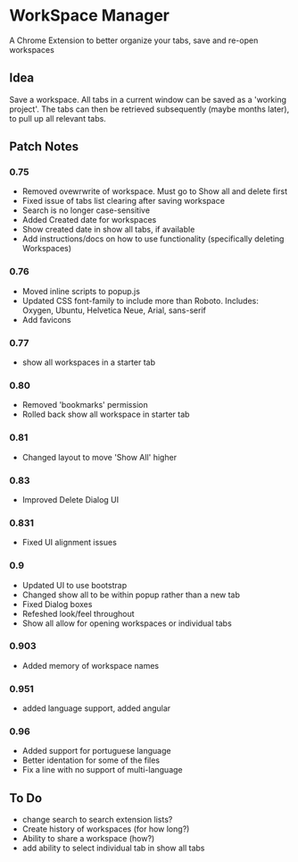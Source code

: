 # WorkSpace Manager

A Chrome Extension to better organize your tabs, save and re-open workspaces

## Idea
Save a workspace. All tabs in a current window can be saved as a 'working project'. The tabs can then be retrieved subsequently (maybe months later), to pull up all relevant tabs.

## Patch Notes

### 0.75
* Removed ovewrwrite of workspace. Must go to Show all and delete first
* Fixed issue of tabs list clearing after saving workspace
* Search is no longer case-sensitive
* Added Created date for workspaces
* Show created date in show all tabs, if available
* Add instructions/docs on how to use functionality (specifically deleting Workspaces)

### 0.76
* Moved inline scripts to popup.js
* Updated CSS font-family to include more than Roboto. Includes: Oxygen, Ubuntu, Helvetica Neue, Arial, sans-serif
* Add favicons

### 0.77
* show all workspaces in a starter tab

### 0.80
* Removed 'bookmarks' permission
* Rolled back show all workspace in starter tab

### 0.81
* Changed layout to move 'Show All' higher

### 0.83
* Improved Delete Dialog UI

### 0.831
* Fixed UI alignment issues

### 0.9
* Updated UI to use bootstrap
* Changed show all to be within popup rather than a new tab
* Fixed Dialog boxes
* Refeshed look/feel throughout
* Show all allow for opening workspaces or individual tabs

### 0.903
* Added memory of workspace names

### 0.951
* added language support, added angular

### 0.96
* Added support for portuguese language
* Better identation for some of the files
* Fix a line with no support of multi-language

## To Do
* change search to search extension lists?
* Create history of workspaces (for how long?)
* Ability to share a workspace (how?)
* add ability to select individual tab in show all tabs




